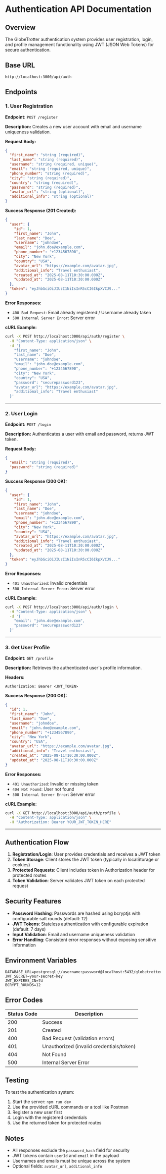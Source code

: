 # Authentication API Documentation

## Overview
The GlobeTrotter authentication system provides user registration, login, and profile management functionality using JWT (JSON Web Tokens) for secure authentication.

## Base URL
```
http://localhost:3000/api/auth
```

## Endpoints

### 1. User Registration
**Endpoint:** `POST /register`

**Description:** Creates a new user account with email and username uniqueness validation.

**Request Body:**
```json
{
  "first_name": "string (required)",
  "last_name": "string (required)", 
  "username": "string (required, unique)",
  "email": "string (required, unique)",
  "phone_number": "string (required)",
  "city": "string (required)",
  "country": "string (required)",
  "password": "string (required)",
  "avatar_url": "string (optional)",
  "additional_info": "string (optional)"
}
```

**Success Response (201 Created):**
```json
{
  "user": {
    "id": 1,
    "first_name": "John",
    "last_name": "Doe",
    "username": "johndoe",
    "email": "john.doe@example.com",
    "phone_number": "+1234567890",
    "city": "New York",
    "country": "USA",
    "avatar_url": "https://example.com/avatar.jpg",
    "additional_info": "Travel enthusiast",
    "created_at": "2025-08-11T10:30:00.000Z",
    "updated_at": "2025-08-11T10:30:00.000Z"
  },
  "token": "eyJhbGciOiJIUzI1NiIsInR5cCI6IkpXVCJ9..."
}
```

**Error Responses:**
- `400 Bad Request`: Email already registered / Username already taken
- `500 Internal Server Error`: Server error

**cURL Example:**
```bash
curl -X POST http://localhost:3000/api/auth/register \
  -H "Content-Type: application/json" \
  -d '{
    "first_name": "John",
    "last_name": "Doe",
    "username": "johndoe",
    "email": "john.doe@example.com",
    "phone_number": "+1234567890",
    "city": "New York",
    "country": "USA",
    "password": "securepassword123",
    "avatar_url": "https://example.com/avatar.jpg",
    "additional_info": "Travel enthusiast"
  }'
```

---

### 2. User Login
**Endpoint:** `POST /login`

**Description:** Authenticates a user with email and password, returns JWT token.

**Request Body:**
```json
{
  "email": "string (required)",
  "password": "string (required)"
}
```

**Success Response (200 OK):**
```json
{
  "user": {
    "id": 1,
    "first_name": "John",
    "last_name": "Doe",
    "username": "johndoe",
    "email": "john.doe@example.com",
    "phone_number": "+1234567890",
    "city": "New York",
    "country": "USA",
    "avatar_url": "https://example.com/avatar.jpg",
    "additional_info": "Travel enthusiast",
    "created_at": "2025-08-11T10:30:00.000Z",
    "updated_at": "2025-08-11T10:30:00.000Z"
  },
  "token": "eyJhbGciOiJIUzI1NiIsInR5cCI6IkpXVCJ9..."
}
```

**Error Responses:**
- `401 Unauthorized`: Invalid credentials
- `500 Internal Server Error`: Server error

**cURL Example:**
```bash
curl -X POST http://localhost:3000/api/auth/login \
  -H "Content-Type: application/json" \
  -d '{
    "email": "john.doe@example.com",
    "password": "securepassword123"
  }'
```

---

### 3. Get User Profile
**Endpoint:** `GET /profile`

**Description:** Retrieves the authenticated user's profile information.

**Headers:**
```
Authorization: Bearer <JWT_TOKEN>
```

**Success Response (200 OK):**
```json
{
  "id": 1,
  "first_name": "John",
  "last_name": "Doe",
  "username": "johndoe",
  "email": "john.doe@example.com",
  "phone_number": "+1234567890",
  "city": "New York",
  "country": "USA",
  "avatar_url": "https://example.com/avatar.jpg",
  "additional_info": "Travel enthusiast",
  "created_at": "2025-08-11T10:30:00.000Z",
  "updated_at": "2025-08-11T10:30:00.000Z"
}
```

**Error Responses:**
- `401 Unauthorized`: Invalid or missing token
- `404 Not Found`: User not found
- `500 Internal Server Error`: Server error

**cURL Example:**
```bash
curl -X GET http://localhost:3000/api/auth/profile \
  -H "Content-Type: application/json" \
  -H "Authorization: Bearer YOUR_JWT_TOKEN_HERE"
```

---

## Authentication Flow

1. **Registration/Login**: User provides credentials and receives a JWT token
2. **Token Storage**: Client stores the JWT token (typically in localStorage or cookies)
3. **Protected Requests**: Client includes token in Authorization header for protected routes
4. **Token Validation**: Server validates JWT token on each protected request

## Security Features

- **Password Hashing**: Passwords are hashed using bcryptjs with configurable salt rounds (default: 12)
- **JWT Tokens**: Stateless authentication with configurable expiration (default: 7 days)
- **Input Validation**: Email and username uniqueness validation
- **Error Handling**: Consistent error responses without exposing sensitive information

## Environment Variables

```env
DATABASE_URL=postgresql://username:password@localhost:5432/globetrotter
JWT_SECRET=your-secret-key
JWT_EXPIRES_IN=7d
BCRYPT_ROUNDS=12
```

## Error Codes

| Status Code | Description |
|-------------|-------------|
| 200 | Success |
| 201 | Created |
| 400 | Bad Request (validation errors) |
| 401 | Unauthorized (invalid credentials/token) |
| 404 | Not Found |
| 500 | Internal Server Error |

## Testing

To test the authentication system:

1. Start the server: `npm run dev`
2. Use the provided cURL commands or a tool like Postman
3. Register a new user first
4. Login with the registered credentials
5. Use the returned token for protected routes

## Notes

- All responses exclude the `password_hash` field for security
- JWT tokens contain `userId` and `email` in the payload
- Usernames and emails must be unique across the system
- Optional fields: `avatar_url`, `additional_info`
